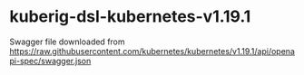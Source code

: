 # kuberig-dsl-kubernetes-v1.19.1

Swagger file downloaded from https://raw.githubusercontent.com/kubernetes/kubernetes/v1.19.1/api/openapi-spec/swagger.json
